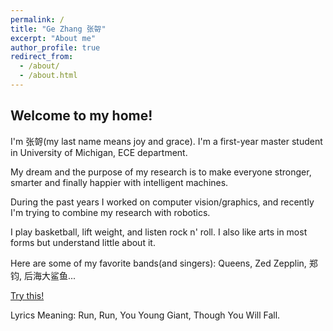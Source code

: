 ```yaml
---
permalink: /
title: "Ge Zhang 张哿"
excerpt: "About me"
author_profile: true
redirect_from: 
  - /about/
  - /about.html
---
```


## Welcome to my home!

I'm 张哿(my last name means joy and grace). I'm a first-year master student in University of Michigan, ECE department.

My dream and the purpose of my research is to make everyone stronger, smarter and finally happier with intelligent machines.

During the past years I worked on computer vision/graphics, and recently I'm trying to combine my research with robotics.

I play basketball, lift weight, and listen rock n' roll. I also like arts in most forms but understand little about it.

Here are some of my favorite bands(and singers): Queens, Zed Zepplin, 郑钧, 后海大鲨鱼...

[Try this!](https://youtu.be/RmJD_z-UWOc)

Lyrics Meaning: Run, Run, You Young Giant, Though You Will Fall.
